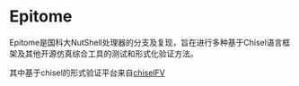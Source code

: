 # Epitome

Epitome是国科大NutShell处理器的分支及复现，旨在进行多种基于Chisel语言框架及其他开源仿真综合工具的测试和形式化验证方法。

其中基于chisel的形式验证平台来自[chiselFV](https://github.com/Moorvan/ChiselFV)